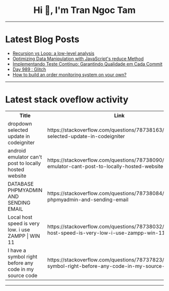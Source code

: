 <h1 align="center">Hi 👋, I'm Tran Ngoc Tam</h1>

---

# Latest Blog Posts 
<!-- BLOG-POST-LIST:START -->
- [Recursion vs Loop: a low-level analysis](https://dev.to/lucaslealllc/recursion-vs-loop-a-low-level-analysis-4akc)
- [Optimizing Data Manipulation with JavaScript&#39;s reduce Method](https://dev.to/ayoashy/optimizing-data-manipulation-with-javascripts-reduce-method-e2l)
- [Implementando Teste Contínuo: Garantindo Qualidade em Cada Commit](https://dev.to/womakerscode/implementando-teste-continuo-garantindo-qualidade-em-cada-commit-3bon)
- [Day 989 : Glitch](https://dev.to/dwane/day-989-glitch-14f3)
- [How to build an order monitoring system on your own?](https://dev.to/sqlman/how-to-build-an-order-monitoring-system-on-your-own-3b8)
<!-- BLOG-POST-LIST:END -->

---

# Latest stack oveflow activity
<table>
  <tr><th>Title</th><th>Link</th></tr>
  <!-- STACKOVERFLOW:START --><tr><td>dropdown selected update in codeigniter</td><td>https://stackoverflow.com/questions/78738163/dropdown-selected-update-in-codeigniter</td></tr><tr><td>android emulator can&#39;t post to locally hosted website</td><td>https://stackoverflow.com/questions/78738090/android-emulator-cant-post-to-locally-hosted-website</td></tr><tr><td>DATABASE PHPMYADMIN AND SENDING EMAIL</td><td>https://stackoverflow.com/questions/78738084/database-phpmyadmin-and-sending-email</td></tr><tr><td>Local host speed is very low. i use ZAMPP | WIN 11</td><td>https://stackoverflow.com/questions/78738032/local-host-speed-is-very-low-i-use-zampp-win-11</td></tr><tr><td>I have a symbol right before any code in my source code</td><td>https://stackoverflow.com/questions/78737823/i-have-a-symbol-right-before-any-code-in-my-source-code</td></tr><!-- STACKOVERFLOW:END -->
</table>

---


